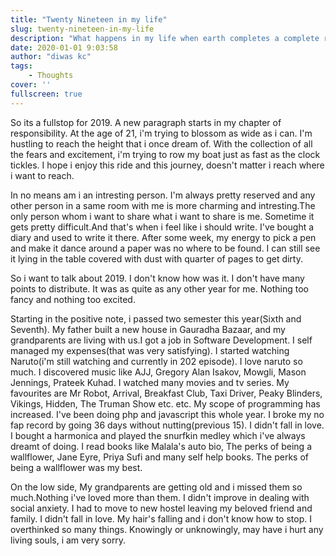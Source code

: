 ```yaml
---
title: "Twenty Nineteen in my life"
slug: twenty-nineteen-in-my-life
description: "What happens in my life when earth completes a complete rotation?"
date: 2020-01-01 9:03:58
author: "diwas kc"
tags:  
    - Thoughts
cover: ''
fullscreen: true
---    
```


So its a fullstop for 2019. A new paragraph starts in my chapter of responsibility. At the age of 21, i'm trying to blossom as wide as i can. I'm hustling to reach the height that i once dream of. With the collection of all the fears and excitement, i'm trying to row my boat just as fast as the clock tickles. I hope i enjoy this ride and this journey, doesn't matter i reach where i want to reach.

In no means am i an intresting person. I'm always pretty reserved and any other person in a same room with me is more charming and intresting.The only person whom i want to share what i want to share is me. Sometime it gets pretty difficult.And that's when i feel like i should write. I've bought a diary and used to write it there. After some week, my energy to pick a pen and make it dance around a paper was no where to be found. I can still see it lying in the table covered with dust with quarter of pages to get dirty. 

So i want to talk about 2019. I don't know how was it. I don't have many points to distribute. It was as quite as any other year for me. Nothing too fancy and nothing too excited. 

Starting in the positive note, i passed two semester this year(Sixth and Seventh). My father built a new house in Gauradha Bazaar, and my grandparents are living with us.I got a job in Software Development. I self managed my expenses(that was very satisfying). I started watching Naruto(i'm still watching and currently in 202 episode). I love naruto so much. I discovered music like AJJ, Gregory Alan Isakov, Mowgli, Mason Jennings, Prateek Kuhad. I watched many movies and tv series. My favourites are Mr Robot, Arrival, Breakfast Club, Taxi Driver, Peaky Blinders, Vikings, Hidden, The Truman Show etc. etc. My scope of programming has increased. I've been doing php and javascript this whole year. I broke my no fap record by going 36 days without nutting(previous 15). I didn't fall in love. I bought a harmonica and played the snurfkin medley which i've always dreamt of doing. I read books like Malala's auto bio, The perks of being a wallflower,  Jane Eyre, Priya Sufi and many self help books. The perks of being a wallflower was my best. 

On the low side, My grandparents are getting old and i missed them so much.Nothing i've loved more than them. I didn't improve in dealing with social anxiety. I had to move to new hostel leaving my beloved friend and family. I didn't fall in love. My hair's falling and i don't know how to stop. I overthinked so many things. Knowingly or unknowingly, may have i hurt any living souls, i am very sorry.
